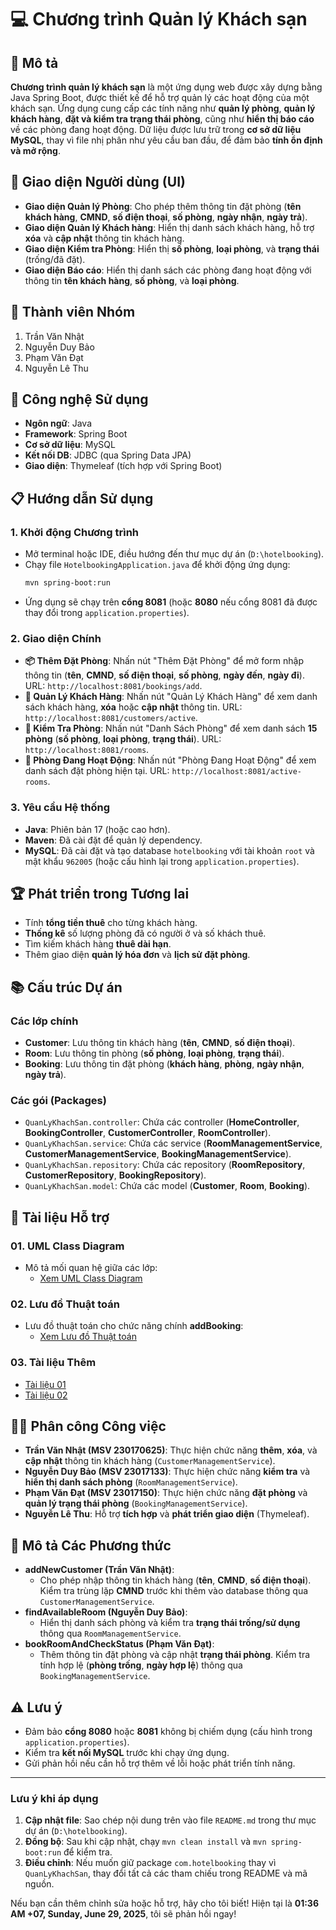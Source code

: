 

# 💻 **Chương trình Quản lý Khách sạn**

## 📖 **Mô tả**
**Chương trình quản lý khách sạn** là một ứng dụng web được xây dựng bằng Java Spring Boot, được thiết kế để hỗ trợ quản lý các hoạt động của một khách sạn. Ứng dụng cung cấp các tính năng như **quản lý phòng**, **quản lý khách hàng**, **đặt và kiểm tra trạng thái phòng**, cũng như **hiển thị báo cáo** về các phòng đang hoạt động. Dữ liệu được lưu trữ trong **cơ sở dữ liệu MySQL**, thay vì file nhị phân như yêu cầu ban đầu, để đảm bảo **tính ổn định và mở rộng**.

## 📌 **Giao diện Người dùng (UI)**
- **Giao diện Quản lý Phòng**: Cho phép thêm thông tin đặt phòng (**tên khách hàng**, **CMND**, **số điện thoại**, **số phòng**, **ngày nhận**, **ngày trả**).
- **Giao diện Quản lý Khách hàng**: Hiển thị danh sách khách hàng, hỗ trợ **xóa** và **cập nhật** thông tin khách hàng.
- **Giao diện Kiểm tra Phòng**: Hiển thị **số phòng**, **loại phòng**, và **trạng thái** (trống/đã đặt).
- **Giao diện Báo cáo**: Hiển thị danh sách các phòng đang hoạt động với thông tin **tên khách hàng**, **số phòng**, và **loại phòng**.

## 👥 **Thành viên Nhóm**
1. Trần Văn Nhật
2. Nguyễn Duy Bảo
3. Phạm Văn Đạt
4. Nguyễn Lê Thu

## 🚀 **Công nghệ Sử dụng**
- **Ngôn ngữ**: Java
- **Framework**: Spring Boot
- **Cơ sở dữ liệu**: MySQL
- **Kết nối DB**: JDBC (qua Spring Data JPA)
- **Giao diện**: Thymeleaf (tích hợp với Spring Boot)

## 📋 **Hướng dẫn Sử dụng**
### 1. **Khởi động Chương trình**
- Mở terminal hoặc IDE, điều hướng đến thư mục dự án (`D:\hotelbooking`).
- Chạy file `HotelbookingApplication.java` để khởi động ứng dụng:
  ```bash
  mvn spring-boot:run
  ```
- Ứng dụng sẽ chạy trên **cổng 8081** (hoặc **8080** nếu cổng 8081 đã được thay đổi trong `application.properties`).

### 2. **Giao diện Chính**
- **📦 Thêm Đặt Phòng**: Nhấn nút "Thêm Đặt Phòng" để mở form nhập thông tin (**tên**, **CMND**, **số điện thoại**, **số phòng**, **ngày đến**, **ngày đi**). URL: `http://localhost:8081/bookings/add`.
- **👤 Quản Lý Khách Hàng**: Nhấn nút "Quản Lý Khách Hàng" để xem danh sách khách hàng, **xóa** hoặc **cập nhật** thông tin. URL: `http://localhost:8081/customers/active`.
- **🧾 Kiểm Tra Phòng**: Nhấn nút "Danh Sách Phòng" để xem danh sách **15 phòng** (**số phòng**, **loại phòng**, **trạng thái**). URL: `http://localhost:8081/rooms`.
- **🧱 Phòng Đang Hoạt Động**: Nhấn nút "Phòng Đang Hoạt Động" để xem danh sách đặt phòng hiện tại. URL: `http://localhost:8081/active-rooms`.

### 3. **Yêu cầu Hệ thống**
- **Java**: Phiên bản 17 (hoặc cao hơn).
- **Maven**: Đã cài đặt để quản lý dependency.
- **MySQL**: Đã cài đặt và tạo database `hotelbooking` với tài khoản `root` và mật khẩu `962005` (hoặc cấu hình lại trong `application.properties`).

## 🏆 **Phát triển trong Tương lai**
- Tính **tổng tiền thuê** cho từng khách hàng.
- **Thống kê** số lượng phòng đã có người ở và số khách thuê.
- Tìm kiếm khách hàng **thuê dài hạn**.
- Thêm giao diện **quản lý hóa đơn** và **lịch sử đặt phòng**.

## 📚 **Cấu trúc Dự án**
### **Các lớp chính**
- **Customer**: Lưu thông tin khách hàng (**tên**, **CMND**, **số điện thoại**).
- **Room**: Lưu thông tin phòng (**số phòng**, **loại phòng**, **trạng thái**).
- **Booking**: Lưu thông tin đặt phòng (**khách hàng**, **phòng**, **ngày nhận**, **ngày trả**).

### **Các gói (Packages)**
- `QuanLyKhachSan.controller`: Chứa các controller (**HomeController**, **BookingController**, **CustomerController**, **RoomController**).
- `QuanLyKhachSan.service`: Chứa các service (**RoomManagementService**, **CustomerManagementService**, **BookingManagementService**).
- `QuanLyKhachSan.repository`: Chứa các repository (**RoomRepository**, **CustomerRepository**, **BookingRepository**).
- `QuanLyKhachSan.model`: Chứa các model (**Customer**, **Room**, **Booking**).

## 📑 **Tài liệu Hỗ trợ**
### 01. **UML Class Diagram**
- Mô tả mối quan hệ giữa các lớp:
  - [Xem UML Class Diagram](https://github.com/user-attachments/assets/32a6823a-1911-4461-b014-6c90dadbf1f8)

### 02. **Lưu đồ Thuật toán**
- Lưu đồ thuật toán cho chức năng chính **addBooking**:
  - [Xem Lưu đồ Thuật toán](https://drive.google.com/file/d/1-YztSr3uTtsqaNtzF-dGCkJwRVqrML_D/view?usp=sharing)

### 03. **Tài liệu Thêm**
- [Tài liệu 01](https://drive.google.com/file/d/19ZqBlTzRiTUdUylslvrwirQt8ozASohF/view?usp=sharing)
- [Tài liệu 02](https://drive.google.com/file/d/1AsSR0mHNE9UGVOE0k1nJYVHmSVLO9Z0k/view?usp=sharing)

## 👨‍💻 **Phân công Công việc**
- **Trần Văn Nhật (MSV 230170625)**: Thực hiện chức năng **thêm**, **xóa**, và **cập nhật** thông tin khách hàng (`CustomerManagementService`).
- **Nguyễn Duy Bảo (MSV 23017133)**: Thực hiện chức năng **kiểm tra** và **hiển thị danh sách phòng** (`RoomManagementService`).
- **Phạm Văn Đạt (MSV 23017150)**: Thực hiện chức năng **đặt phòng** và **quản lý trạng thái phòng** (`BookingManagementService`).
- **Nguyễn Lê Thu**: Hỗ trợ **tích hợp** và **phát triển giao diện** (Thymeleaf).

## 📝 **Mô tả Các Phương thức**
- **addNewCustomer (Trần Văn Nhật)**:
  - Cho phép nhập thông tin khách hàng (**tên**, **CMND**, **số điện thoại**). Kiểm tra trùng lặp **CMND** trước khi thêm vào database thông qua `CustomerManagementService`.
- **findAvailableRoom (Nguyễn Duy Bảo)**:
  - Hiển thị danh sách phòng và kiểm tra **trạng thái trống/sử dụng** thông qua `RoomManagementService`.
- **bookRoomAndCheckStatus (Phạm Văn Đạt)**:
  - Thêm thông tin đặt phòng và cập nhật **trạng thái phòng**. Kiểm tra tính hợp lệ (**phòng trống**, **ngày hợp lệ**) thông qua `BookingManagementService`.

## ⚠️ **Lưu ý**
- Đảm bảo **cổng 8080** hoặc **8081** không bị chiếm dụng (cấu hình trong `application.properties`).
- Kiểm tra **kết nối MySQL** trước khi chạy ứng dụng.
- Gửi phản hồi nếu cần hỗ trợ thêm về lỗi hoặc phát triển tính năng.

---

### Lưu ý khi áp dụng
1. **Cập nhật file**: Sao chép nội dung trên vào file `README.md` trong thư mục dự án (`D:\hotelbooking`).
2. **Đồng bộ**: Sau khi cập nhật, chạy `mvn clean install` và `mvn spring-boot:run` để kiểm tra.
3. **Điều chỉnh**: Nếu muốn giữ package `com.hotelbooking` thay vì `QuanLyKhachSan`, thay đổi tất cả các tham chiếu trong README và mã nguồn.

Nếu bạn cần thêm chỉnh sửa hoặc hỗ trợ, hãy cho tôi biết! Hiện tại là **01:36 AM +07, Sunday, June 29, 2025**, tôi sẽ phản hồi ngay!
